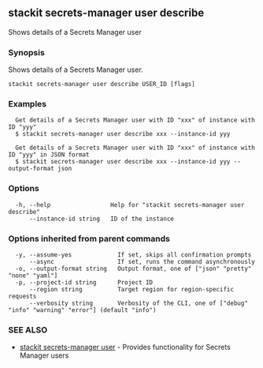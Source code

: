 ## stackit secrets-manager user describe

Shows details of a Secrets Manager user

### Synopsis

Shows details of a Secrets Manager user.

```
stackit secrets-manager user describe USER_ID [flags]
```

### Examples

```
  Get details of a Secrets Manager user with ID "xxx" of instance with ID "yyy"
  $ stackit secrets-manager user describe xxx --instance-id yyy

  Get details of a Secrets Manager user with ID "xxx" of instance with ID "yyy" in JSON format
  $ stackit secrets-manager user describe xxx --instance-id yyy --output-format json
```

### Options

```
  -h, --help                 Help for "stackit secrets-manager user describe"
      --instance-id string   ID of the instance
```

### Options inherited from parent commands

```
  -y, --assume-yes             If set, skips all confirmation prompts
      --async                  If set, runs the command asynchronously
  -o, --output-format string   Output format, one of ["json" "pretty" "none" "yaml"]
  -p, --project-id string      Project ID
      --region string          Target region for region-specific requests
      --verbosity string       Verbosity of the CLI, one of ["debug" "info" "warning" "error"] (default "info")
```

### SEE ALSO

* [stackit secrets-manager user](./stackit_secrets-manager_user.md)	 - Provides functionality for Secrets Manager users

